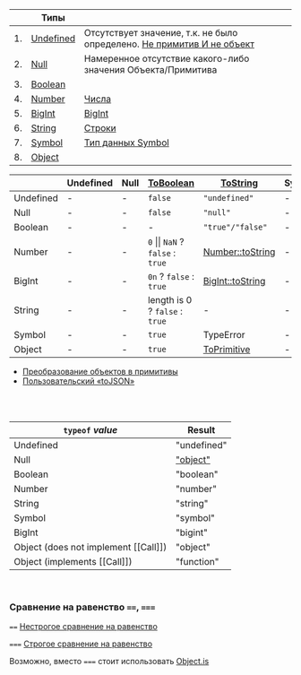 
|    | Типы                                                                                                                              |                                                                                                                             |
|----|-----------------------------------------------------------------------------------------------------------------------------------|-----------------------------------------------------------------------------------------------------------------------------|
| 1. | [Undefined](https://tc39.es/ecma262/multipage/ecmascript-data-types-and-values.html#sec-ecmascript-language-types-undefined-type) | Отсутствует значение, т.к. не было определено. [Не примитив И не объект](https://2ality.com/2013/05/history-undefined.html) | 
| 2. | [Null](https://tc39.es/ecma262/multipage/ecmascript-data-types-and-values.html#sec-ecmascript-language-types-null-type)           | Намеренное отсутствие какого-либо значения Объекта/Примитива                                                                | 
| 3. | [Boolean](https://tc39.es/ecma262/multipage/ecmascript-data-types-and-values.html#sec-ecmascript-language-types-boolean-type)     |                                                                                                                             | 
| 4. | [Number](https://tc39.es/ecma262/multipage/ecmascript-data-types-and-values.html#sec-ecmascript-language-types-number-type)       | [Числа](https://learn.javascript.ru/number)                                                                                 | 
| 5. | [BigInt](https://tc39.es/ecma262/multipage/ecmascript-data-types-and-values.html#sec-ecmascript-language-types-bigint-type)       | [BigInt](https://learn.javascript.ru/bigint)                                                                                | 
| 6. | [String](https://tc39.es/ecma262/multipage/ecmascript-data-types-and-values.html#sec-ecmascript-language-types-string-type)       | [Строки](https://learn.javascript.ru/string)                                                                                | 
| 7. | [Symbol](https://tc39.es/ecma262/multipage/ecmascript-data-types-and-values.html#sec-ecmascript-language-types-symbol-type)       | [Тип данных Symbol](https://learn.javascript.ru/symbol)                                                                     | 
| 8. | [Object](https://tc39.es/ecma262/multipage/ecmascript-data-types-and-values.html#sec-object-type)                                 |                                                                                                                             | 
  
|             | Undefined   | Null        | [ToBoolean](https://tc39.es/ecma262/multipage/abstract-operations.html#sec-toboolean) | [ToString](https://tc39.es/ecma262/multipage/abstract-operations.html#sec-tostring)                                           | Symbol      | [ToNumber](https://tc39.es/ecma262/multipage/abstract-operations.html#sec-tonumber)       | [ToBigInt](https://tc39.es/ecma262/multipage/abstract-operations.html#sec-tobigint) | [ToObject](https://tc39.es/ecma262/multipage/abstract-operations.html#sec-toobject) |
|-------------|-------------|-------------|---------------------------------------------------------------------------------------|-------------------------------------------------------------------------------------------------------------------------------|-------------|-------------------------------------------------------------------------------------------|-------------------------------------------------------------------------------------|-------------------------------------------------------------------------------------|
| Undefined   | -           | -           | `false`                                                                               | `"undefined"`                                                                                                                 | -           | `NaN`                                                                                     | TypeError                                                                           | TypeError                                                                           |
| Null        | -           | -           | `false`                                                                               | `"null"`                                                                                                                      | -           | `+0`                                                                                      | TypeError                                                                           | TypeError                                                                           |
| Boolean     | -           | -           | -                                                                                     | `"true"/"false"`                                                                                                              | -           | `1`/`+0`                                                                                  | `1n`/`0n`                                                                           | `Boolean(значение)`                                                                 |
| Number      | -           | -           | `0` &#124;&#124; `NaN` ? `false` : `true`                                             | [Number::toString](https://tc39.es/ecma262/multipage/ecmascript-data-types-and-values.html#sec-numeric-types-number-tostring) | -           | -                                                                                         | TypeError                                                                           | `Number(значение)`                                                                  |
| BigInt      | -           | -           | `0n` ? `false` : `true`                                                               | [BigInt::toString](https://tc39.es/ecma262/multipage/ecmascript-data-types-and-values.html#sec-numeric-types-bigint-tostring) | -           | TypeError                                                                                 | -                                                                                   | `BigInt(значение)`                                                                  |
| String      | -           | -           | length is 0 ? `false` : `true`                                                        | -                                                                                                                             | -           | `алгоритм `                                                                               | `алгоритм`                                                                          | `String(значение)`                                                                  |
| Symbol      | -           | -           | `true`                                                                                | TypeError                                                                                                                     | -           | TypeError                                                                                 | TypeError                                                                           | `Symbol(значение)`                                                                  |
| Object      | -           | -           | `true`                                                                                | [ToPrimitive](https://tc39.es/ecma262/multipage/abstract-operations.html#sec-toprimitive)                                     | -           | [ToPrimitive](https://tc39.es/ecma262/multipage/abstract-operations.html#sec-toprimitive) | -                                                                                   | -                                                                                   |

- [Преобразование объектов в примитивы](https://learn.javascript.ru/object-toprimitive)
- [Пользовательский «toJSON»](https://learn.javascript.ru/json#polzovatelskiy-tojson)
<br/>
<br/>
  
| `typeof` *value*                     | Result
|--------------------------------------|--------
| Undefined                            | "undefined"
| Null                                 | ["object"](https://2ality.com/2013/10/typeof-null.html)
| Boolean                              | "boolean"
| Number                               | "number"
| String                               | "string"
| Symbol                               | "symbol"
| BigInt                               | "bigint"
| Object (does not implement [[Call]]) | "object"
| Object (implements [[Call]])         | "function"
<br/>
  
### Сравнение на равенство `==`, `===`

`==` [Нестрогое сравнение на равенство](https://tc39.es/ecma262/multipage/abstract-operations.html#sec-islooselyequal)

`===` [Строгое сравнение на равенство](https://tc39.es/ecma262/multipage/abstract-operations.html#sec-isstrictlyequal)

Возможно, вместо `===` стоит использовать [Object.is](https://tc39.es/ecma262/multipage/fundamental-objects.html#sec-object.is)
